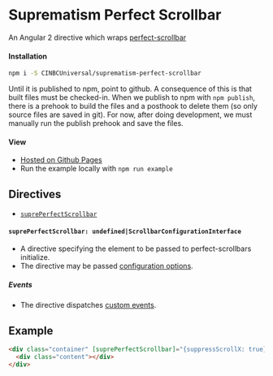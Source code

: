 # Suprematism Perfect Scrollbar

An Angular 2 directive which wraps [perfect-scrollbar](https://github.com/noraesae/perfect-scrollbar)


#### Installation
```bash
npm i -S CINBCUniversal/suprematism-perfect-scrollbar
```
Until it is published to npm, point to github. A consequence of this is that
built files must be checked-in. When we publish to npm with `npm publish`,
there is a prehook to build the files and a posthook to delete them
(so only source files are saved in git). For now, after doing development,
we must manually run the publish prehook and save the files.


#### View
- [Hosted on Github Pages](https://cinbcuniversal.github.io/suprematism-perfect-scrollbar/)
- Run the example locally with `npm run example`


## Directives
- [`suprePerfectScrollbar`](#suprePerfectScrollbar)

#### <a id="suprePerfectScrollbar"></a> `suprePerfectScrollbar: undefined|ScrollbarConfigurationInterface`
- A directive specifying the element to be passed to perfect-scrollbars initialize.
- The directive may be passed [configuration options](https://github.com/noraesae/perfect-scrollbar#optional-parameters).

##### Events
- The directive dispatches [custom events](https://github.com/noraesae/perfect-scrollbar#events).


## Example
```html
<div class="container" [suprePerfectScrollbar]="{suppressScrollX: true}" (ps-scroll-y)="onYScroll($event)">
  <div class="content"></div>
</div>
```
